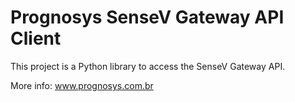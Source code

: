 # Prognosys SenseV Gateway API Client


This project is a Python library to access the SenseV Gateway API.

More info: www.prognosys.com.br